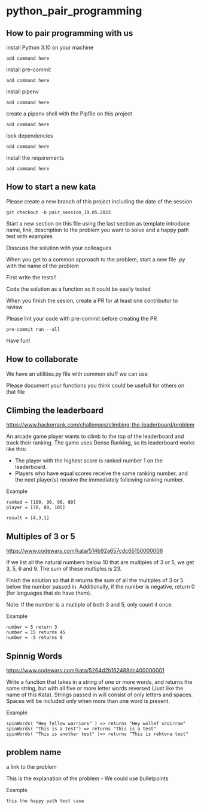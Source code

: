 # python_pair_programming

## How to pair programming with us

install Python 3.10 on your machine

    add command here

install pre-commit

    add command here

install pipenv

    add command here

create a pipenv shell with the Pipfile on this project

    add command here

lock dependencies

    add command here

install the requirements

    add command here

## How to start a new kata

Please create a new branch of this project including the date of the session

    git checkout -b pair_session_19.05.2023

Start a new section on this file using the last section as template
introduce name, link, description to the problem you want to solve and
a happy path test with examples

Disscuss the solution with your colleagues

When you get to a common approach to the problem, start a new file .py with the name of the problem

First write the tests!!

Code the solution as a function so it could be easily tested

When you finish the sesion, create a PR for at least one contributor to review

Please lint your code with pre-commit before creating the PR

    pre-commit run --all

Have fun!

## How to collaborate

We have an utilities.py file with common stuff we can use

Please document your functions you think could be usefull for others on that file

## Climbing the leaderboard

<https://www.hackerrank.com/challenges/climbing-the-leaderboard/problem>

An arcade game player wants to climb to the top of the leaderboard and track their ranking. The game uses Dense Ranking, so its leaderboard works like this:

- The player with the highest score is ranked number 1 on the leaderboard.
- Players who have equal scores receive the same ranking number, and the next player(s) receive
  the immediately following ranking number.

Example

    ranked = [100, 90, 90, 80]
    player = [70, 80, 105]

    result = [4,3,1]

## Multiples of 3 or 5

<https://www.codewars.com/kata/514b92a657cdc65150000006>

If we list all the natural numbers below 10 that are multiples of 3 or 5, we get 3, 5, 6 and 9. The sum of these multiples is 23.

Finish the solution so that it returns the sum of all the multiples of 3 or 5 below the number passed in. Additionally, if the number is negative, return 0 (for languages that do have them).

Note: If the number is a multiple of both 3 and 5, only count it once.

Example

    number = 5 return 3
    number = 15 returns 45
    number = -5 returns 0

## Spinnig Words

<https://www.codewars.com/kata/5264d2b162488dc400000001>

Write a function that takes in a string of one or more words, and returns the same string, but with all five or more letter words reversed (Just like the name of this Kata). Strings passed in will consist of only letters and spaces. Spaces will be included only when more than one word is present.

Example

    spinWords( "Hey fellow warriors" ) => returns "Hey wollef sroirraw" 
    spinWords( "This is a test") => returns "This is a test" 
    spinWords( "This is another test" )=> returns "This is rehtona test"

## problem name

a link to the problem

This is the explanation of the problem
    - We could use bulletpoints

Example

    this the happy path test case
